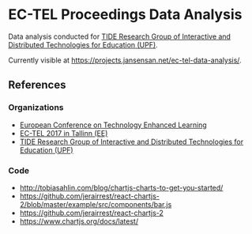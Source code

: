 # EC-TEL Proceedings Data Analysis

Data analysis conducted for [TIDE Research Group of Interactive and Distributed Technologies for Education (UPF)](https://www.upf.edu/web/tide).

Currently visible at <https://projects.jansensan.net/ec-tel-data-analysis/>.


## References

### Organizations

- [European Conference on Technology Enhanced Learning](http://www.ec-tel.eu/)
- [EC-TEL 2017 in Tallinn (EE)](http://ectel2017.httc.de/index.php?id=777)
- [TIDE Research Group of Interactive and Distributed Technologies for Education (UPF)](https://www.upf.edu/web/tide)


### Code

- <http://tobiasahlin.com/blog/chartjs-charts-to-get-you-started/>
- <https://github.com/jerairrest/react-chartjs-2/blob/master/example/src/components/bar.js>
- <https://github.com/jerairrest/react-chartjs-2>
- <https://www.chartjs.org/docs/latest/>

